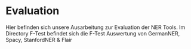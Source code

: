 # Evaluation
Hier befinden sich unsere Ausarbeitung zur Evaluation der NER Tools.
Im Directory F-Test befindet sich die F-Test Auswertung von GermanNER, Spacy, StanfordNER & Flair

